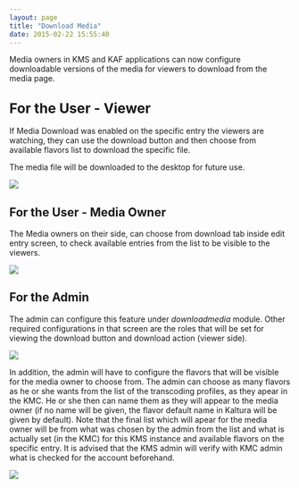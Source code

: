 ```yaml
---
layout: page
title: "Download Media"
date: 2015-02-22 15:55:40
---
```


<span>Media owners in KMS and KAF applications can now configure downloadable versions of the media for viewers to download from the media page.</span>

## <span style="font-size: 1.17em;">For the User - Viewer</span>

<span>If Media Download was enabled on the specific entry the viewers are watching, they can use the download button and then choose from available flavors list to download the specific file.</span>

<span>The media file will be downloaded to the desktop for future use.</span>

<span><img src="{{site.url}}/assets/2145">

## <span>For the User - Media Owner</span>

The Media owners on their side, can choose from download tab inside edit entry screen, to check available entries from the list to be visible to the viewers.

<span><img src="{{site.url}}/assets/2146">

## <span>For the Admin</span>

<span>The admin can configure this feature under <em>downloadmedia</em> module. Other required configurations in that screen are the roles that will be set for viewing the download button and download action (viewer side).</span>

<span><img src="{{site.url}}/assets/2147">

<span>In addition, the admin will have to configure the flavors that will be visible for the media owner to choose from. The admin can choose as many flavors as he or she wants from the list of the transcoding profiles, as they apear in the KMC. He or she then can name them as they will appear to the media owner (if no name will be given, the flavor default name in Kaltura will be given by default). Note that the final list which will apear for the media owner will be from what was chosen by the admin from the list and what is actually set (in the KMC) for this KMS instance and available flavors on the specific entry. It is advised that the KMS admin will verify with KMC admin what is checked for the account beforehand.</span>

<span><img src="{{site.url}}/assets/2148">

 

<span> </span>